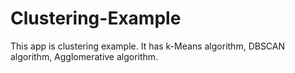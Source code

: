 # Clustering-Example
This app is clustering example.  It has k-Means algorithm, DBSCAN algorithm, Agglomerative algorithm.
